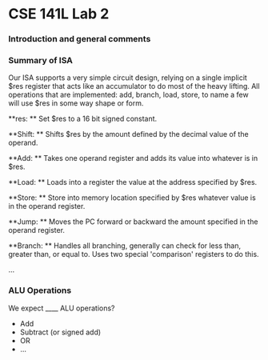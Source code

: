 # CSE 141L Lab 2

### Introduction and general comments

### Summary of ISA

Our ISA supports a very simple circuit design, relying on  a single implicit $res register that acts like an accumulator to do most of the heavy lifting. All operations that are implemented: add, branch, load, store, to name a few will use $res in some way shape or form. 


**res: ** Set $res to a 16 bit signed constant.

**Shift: ** Shifts $res by the amount defined by the decimal value of the operand.

**Add: ** Takes one operand register and adds its value into whatever is in $res.

**Load: ** Loads into a register the value at the address specified by $res.

**Store: ** Store into memory location specified by $res whatever value is in the operand register.

**Jump: ** Moves the PC forward or backward the amount specified in the operand register.

**Branch: ** Handles all branching, generally can check for less than, greater than, or equal to. Uses two special 'comparison' registers to do this.


…


### ALU Operations

We expect ____ ALU operations?
- Add
- Subtract (or signed add)
- OR
- ...
